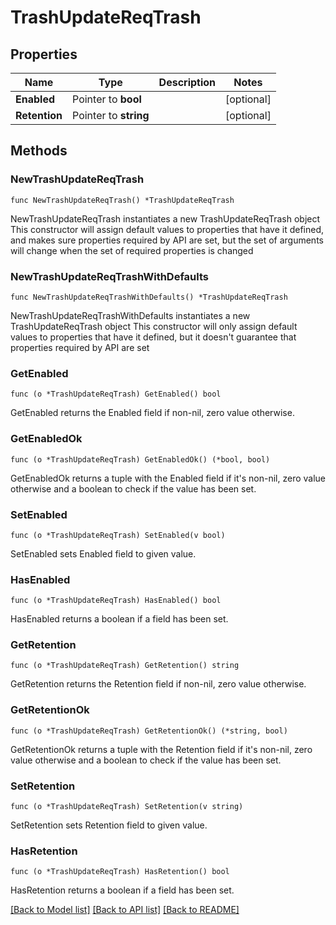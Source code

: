# TrashUpdateReqTrash

## Properties

Name | Type | Description | Notes
------------ | ------------- | ------------- | -------------
**Enabled** | Pointer to **bool** |  | [optional] 
**Retention** | Pointer to **string** |  | [optional] 

## Methods

### NewTrashUpdateReqTrash

`func NewTrashUpdateReqTrash() *TrashUpdateReqTrash`

NewTrashUpdateReqTrash instantiates a new TrashUpdateReqTrash object
This constructor will assign default values to properties that have it defined,
and makes sure properties required by API are set, but the set of arguments
will change when the set of required properties is changed

### NewTrashUpdateReqTrashWithDefaults

`func NewTrashUpdateReqTrashWithDefaults() *TrashUpdateReqTrash`

NewTrashUpdateReqTrashWithDefaults instantiates a new TrashUpdateReqTrash object
This constructor will only assign default values to properties that have it defined,
but it doesn't guarantee that properties required by API are set

### GetEnabled

`func (o *TrashUpdateReqTrash) GetEnabled() bool`

GetEnabled returns the Enabled field if non-nil, zero value otherwise.

### GetEnabledOk

`func (o *TrashUpdateReqTrash) GetEnabledOk() (*bool, bool)`

GetEnabledOk returns a tuple with the Enabled field if it's non-nil, zero value otherwise
and a boolean to check if the value has been set.

### SetEnabled

`func (o *TrashUpdateReqTrash) SetEnabled(v bool)`

SetEnabled sets Enabled field to given value.

### HasEnabled

`func (o *TrashUpdateReqTrash) HasEnabled() bool`

HasEnabled returns a boolean if a field has been set.

### GetRetention

`func (o *TrashUpdateReqTrash) GetRetention() string`

GetRetention returns the Retention field if non-nil, zero value otherwise.

### GetRetentionOk

`func (o *TrashUpdateReqTrash) GetRetentionOk() (*string, bool)`

GetRetentionOk returns a tuple with the Retention field if it's non-nil, zero value otherwise
and a boolean to check if the value has been set.

### SetRetention

`func (o *TrashUpdateReqTrash) SetRetention(v string)`

SetRetention sets Retention field to given value.

### HasRetention

`func (o *TrashUpdateReqTrash) HasRetention() bool`

HasRetention returns a boolean if a field has been set.


[[Back to Model list]](../README.md#documentation-for-models) [[Back to API list]](../README.md#documentation-for-api-endpoints) [[Back to README]](../README.md)


